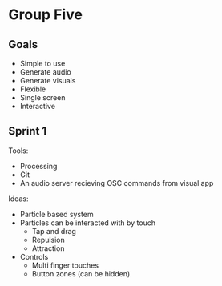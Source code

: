 # Group Five

## Goals

* Simple to use
* Generate audio
* Generate visuals
* Flexible
* Single screen
* Interactive

## Sprint 1

Tools:

* Processing
* Git 
* An audio server recieving OSC commands from visual app

Ideas:

* Particle based system
* Particles can be interacted with by touch
  * Tap and drag
  * Repulsion
  * Attraction
* Controls
  * Multi finger touches
  * Button zones (can be hidden)

